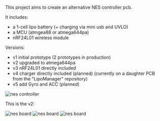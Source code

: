 This project aims to create an alternative NES controller pcb.

It includes:

- a 1-cell lipo battery (+ charging via mini usb and UVLO)
- a MCU (atmgea88 or atmega644pa)
- nRF24L01 wireless module


Versions:

- v1 initial prototype (2 prototypes in production)
- v2 upgraded to atmega644pa
- v3 nRF24L01 directly included
- v4 charger directly included (planned) (currently on a daughter PCB from the "LipoManager" repository) 
- v5 add Gyro and ACC (planned)


![nes controller](/sebseb7/eagle/raw/master/NES/nes_controller.jpg)

This is the v2:

![nes board](/sebseb7/eagle/raw/master/NES/NESv2_bot.jpg)
![nes board](/sebseb7/eagle/raw/master/NES/NESv2_top.jpg)
![nes board](/sebseb7/eagle/raw/master/NES/NESv2_sch.jpg)

